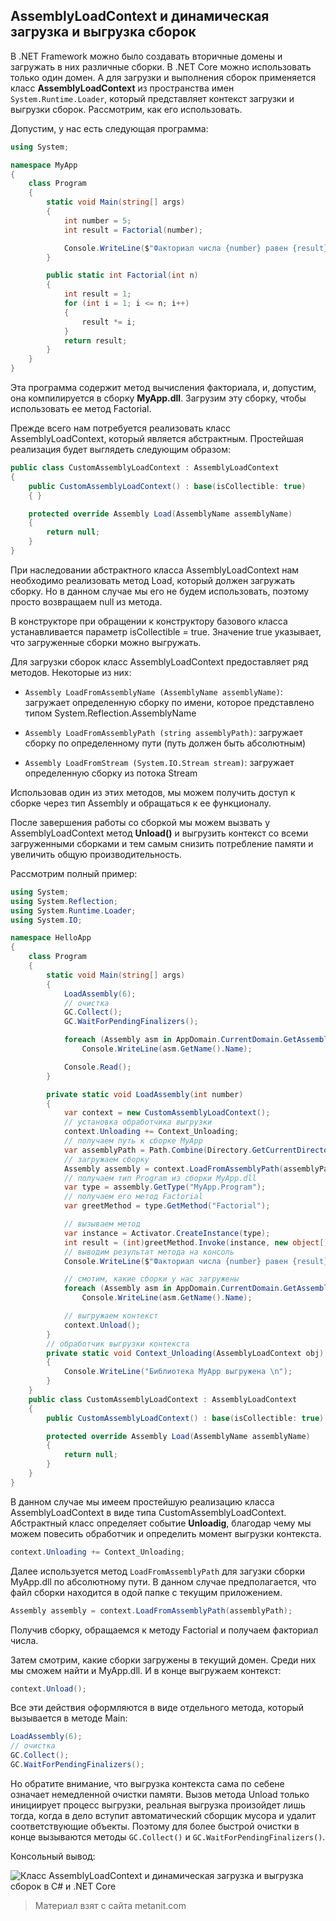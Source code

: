 ## AssemblyLoadContext и динамическая загрузка и выгрузка сборок

В .NET Framework можно было создавать вторичные домены и загружать в них различные сборки. В .NET Core можно использовать только один домен. А для загрузки и выполнения сборок применяется класс **AssemblyLoadContext** из пространства имен `System.Runtime.Loader`, который представляет контекст загрузки и выгрузки сборок. Рассмотрим, как его использовать.

Допустим, у нас есть следующая программа:

```cs
using System;

namespace MyApp
{
    class Program
    {
        static void Main(string[] args)
        {
            int number = 5;
            int result = Factorial(number);

            Console.WriteLine($"Факториал числа {number} равен {result}");
        }

        public static int Factorial(int n)
        {
            int result = 1;
            for (int i = 1; i <= n; i++)
            {
                result *= i;
            }
            return result;
        }
    }
}
```

Эта программа содержит метод вычисления факториала, и, допустим, она компилируется в сборку **MyApp.dll**. Загрузим эту сборку, чтобы использовать ее метод Factorial.

Прежде всего нам потребуется реализовать класс AssemblyLoadContext, который является абстрактным. Простейшая реализация будет выглядеть следующим образом:

```cs
public class CustomAssemblyLoadContext : AssemblyLoadContext
{
    public CustomAssemblyLoadContext() : base(isCollectible: true)
    { }

    protected override Assembly Load(AssemblyName assemblyName)
    {
        return null;
    }
}
```

При наследовании абстрактного класса AssemblyLoadContext нам необходимо реализовать метод Load, который должен загружать сборку. Но в данном случае мы его не будем использовать, поэтому просто возвращаем null из метода.

В конструкторе при обращении к конструктору базового класса устанавливается параметр isCollectible = true. Значение true указывает, что загруженные сборки можно выгружать.

Для загрузки сборок класс AssemblyLoadContext предоставляет ряд методов. Некоторые из них:

- `Assembly LoadFromAssemblyName (AssemblyName assemblyName)`: загружает определенную сборку по имени, которое представлено типом System.Reflection.AssemblyName

- `Assembly LoadFromAssemblyPath (string assemblyPath)`: загружает сборку по определенному пути (путь должен быть абсолютным)

- `Assembly LoadFromStream (System.IO.Stream stream)`: загружает определенную сборку из потока Stream

Использовав один из этих методов, мы можем получить доступ к сборке через тип Assembly и обращаться к ее функционалу.

После завершения работы со сборкой мы можем вызвать у AssemblyLoadContext метод **Unload()** и выгрузить контекст со всеми загруженными сборками и тем самым снизить потребление памяти и увеличить общую производительность.

Рассмотрим полный пример:

```cs
using System;
using System.Reflection;
using System.Runtime.Loader;
using System.IO;

namespace HelloApp
{
    class Program
    {
        static void Main(string[] args)
        {
            LoadAssembly(6);
            // очистка
            GC.Collect();
            GC.WaitForPendingFinalizers();

            foreach (Assembly asm in AppDomain.CurrentDomain.GetAssemblies())
                Console.WriteLine(asm.GetName().Name);

            Console.Read();
        }

        private static void LoadAssembly(int number)
        {
            var context = new CustomAssemblyLoadContext();
            // установка обработчика выгрузки
            context.Unloading += Context_Unloading;
            // получаем путь к сборке MyApp
            var assemblyPath = Path.Combine(Directory.GetCurrentDirectory(), "MyApp.dll");
            // загружаем сборку
            Assembly assembly = context.LoadFromAssemblyPath(assemblyPath);
            // получаем тип Program из сборки MyApp.dll
            var type = assembly.GetType("MyApp.Program");
            // получаем его метод Factorial
            var greetMethod = type.GetMethod("Factorial");

            // вызываем метод
            var instance = Activator.CreateInstance(type);
            int result = (int)greetMethod.Invoke(instance, new object[] { number });
            // выводим результат метода на консоль
            Console.WriteLine($"Факториал числа {number} равен {result}");

            // смотим, какие сборки у нас загружены
            foreach (Assembly asm in AppDomain.CurrentDomain.GetAssemblies())
                Console.WriteLine(asm.GetName().Name);

            // выгружаем контекст
            context.Unload();
        }
        // обработчик выгрузки контекста
        private static void Context_Unloading(AssemblyLoadContext obj)
        {
            Console.WriteLine("Библиотека MyApp выгружена \n");
        }
    }
    public class CustomAssemblyLoadContext : AssemblyLoadContext
    {
        public CustomAssemblyLoadContext() : base(isCollectible: true) { }

        protected override Assembly Load(AssemblyName assemblyName)
        {
            return null;
        }
    }
}
```

В данном случае мы имеем простейшую реализацию класса AssemblyLoadContext в виде типа CustomAssemblyLoadContext. Абстрактный класс определяет событие **Unloadig**, благодар чему мы можем повесить обработчик и определить момент выгрузки контекста.

```cs
context.Unloading += Context_Unloading;
```

Далее используется метод `LoadFromAssemblyPath` для загузки сборки MyApp.dll по абсолютному пути. В данном случае предполагается, что файл сборки находится в одой папке с текущим приложением.

```cs
Assembly assembly = context.LoadFromAssemblyPath(assemblyPath);
```

Получив сборку, обращаемся к методу Factorial и получаем факториал числа.

Затем смотрим, какие сборки загружены в текущий домен. Среди них мы сможем найти и MyApp.dll. И в конце выгружаем контекст:

```cs
context.Unload();
```

Все эти действия оформляются в виде отдельного метода, который вызывается в методе Main:

```cs
LoadAssembly(6);
// очистка
GC.Collect();
GC.WaitForPendingFinalizers();
```

Но обратите внимание, что выгрузка контекста сама по себене означает немедленной очистки памяти. Вызов метода Unload только инициирует процесс выгрузки, реальная выгрузка произойдет лишь тогда, когда в дело вступит автоматический сборщик мусора и удалит соответствующие объекты. Поэтому для более быстрой очистки в конце вызываются методы `GC.Collect()` и `GC.WaitForPendingFinalizers()`.

Консольный вывод:

![Класс AssemblyLoadContext и динамическая загрузка и выгрузка сборок в C# и .NET Core](https://metanit.com/sharp/tutorial/./pics/assemblyloadcontext.png)


> Материал взят с сайта metanit.com